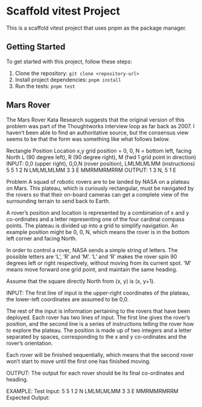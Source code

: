 # Scaffold vitest Project

This is a scaffold vitest project that uses pnpm as the package manager.

## Getting Started

To get started with this project, follow these steps:

1. Clone the repository: `git clone <repository-url>`
2. Install project dependencies: `pnpm install`
3. Run the tests: `pnpm test`

## Mars Rover

The Mars Rover Kata
Research suggests that the original version of this problem was part of the Thoughtworks interview loop as far back as 2007. I haven’t been able to find an authoritative source, but the consensus view seems to be that the form was something like what follows below.

Rectangle
Position
Location
x,y grid
position = 0, 0, N = bottom left, facing North
L (90 degree left), R (90 degree right), M (fwd 1 grid point in direction)
INPUT: 0,0 (upper right), 0,0,N (rover position), LMLMLMLMM (instructions)
5 5
1 2 N
LMLMLMLMM
3 3 E
MMRMMRMRRM
OUTPUT: 1 3 N, 5 1 E

Problem
A squad of robotic rovers are to be landed by NASA on a plateau on Mars. This plateau, which is curiously rectangular, must be navigated by the rovers so that their on-board cameras can get a complete view of the surrounding terrain to send back to Earth.

A rover’s position and location is represented by a combination of x and y co-ordinates and a letter representing one of the four cardinal compass points. The plateau is divided up into a grid to simplify navigation. An example position might be 0, 0, N, which means the rover is in the bottom left corner and facing North.

In order to control a rover, NASA sends a simple string of letters. The possible letters are ‘L’, ‘R’ and ‘M’. ‘L’ and ‘R’ makes the rover spin 90 degrees left or right respectively, without moving from its current spot. ‘M’ means move forward one grid point, and maintain the same heading.

Assume that the square directly North from (x, y) is (x, y+1).

INPUT:
The first line of input is the upper-right coordinates of the plateau, the lower-left coordinates are assumed to be 0,0.

The rest of the input is information pertaining to the rovers that have been deployed. Each rover has two lines of input. The first line gives the rover’s position, and the second line is a series of instructions telling the rover how to explore the plateau. The position is made up of two integers and a letter separated by spaces, corresponding to the x and y co-ordinates and the rover’s orientation.

Each rover will be finished sequentially, which means that the second rover won’t start to move until the first one has finished moving.

OUTPUT:
The output for each rover should be its final co-ordinates and heading.

EXAMPLE:
Test Input:
5 5
1 2 N
LMLMLMLMM
3 3 E
MMRMMRMRRM
Expected Output:

